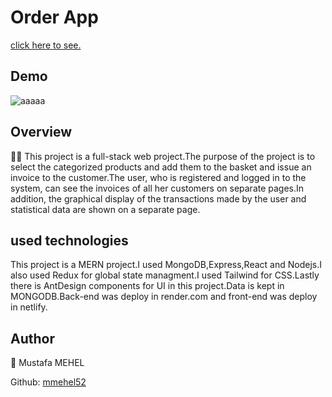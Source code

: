 # Order App

[click here to see.](https://mm-order-app.netlify.app/)

## Demo

![aaaaa](https://github.com/mmehel52/react-blog-app/blob/master/Animation.gif)

## Overview

👨‍💻 This project is a full-stack web project.The purpose of the project is to select the categorized products and add them to the basket and issue an invoice to the customer.The user, who is registered and logged in to the system, can see the invoices of all her customers on separate pages.In addition, the graphical display of the transactions made by the user and statistical data are shown on a separate page.

## used technologies

This project is a MERN project.I used MongoDB,Express,React and Nodejs.I also used Redux for global state managment.I used Tailwind for CSS.Lastly there is AntDesign components for UI in this project.Data is kept in MONGODB.Back-end was deploy in render.com and front-end was deploy in netlify.

## Author

👤 Mustafa MEHEL

Github: [mmehel52](https://github.com/mmehel52)
